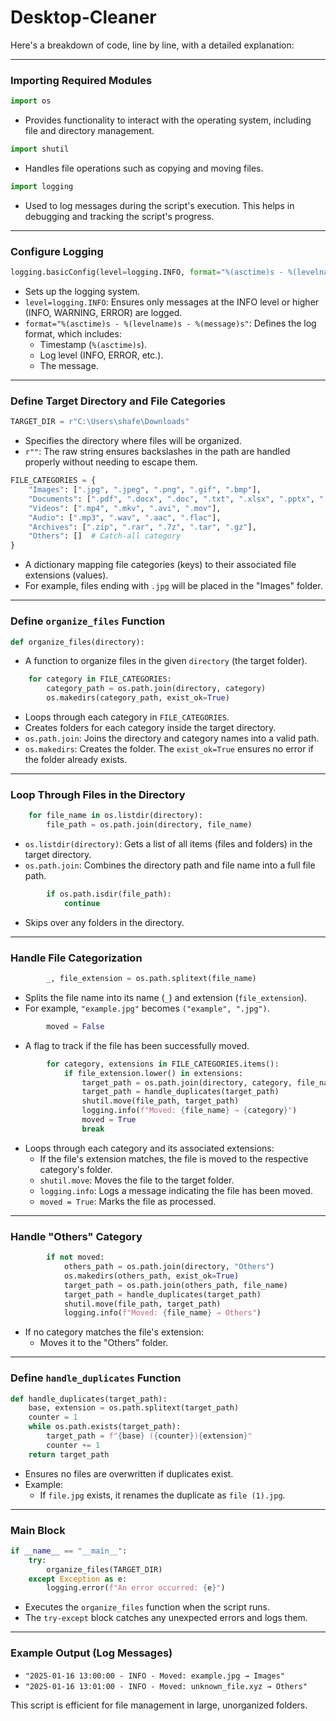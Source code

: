 # Desktop-Cleaner
 Here's a breakdown of code, line by line, with a detailed explanation:

---

### Importing Required Modules
```python
import os
```
- Provides functionality to interact with the operating system, including file and directory management.

```python
import shutil
```
- Handles file operations such as copying and moving files.

```python
import logging
```
- Used to log messages during the script's execution. This helps in debugging and tracking the script's progress.

---

### Configure Logging
```python
logging.basicConfig(level=logging.INFO, format="%(asctime)s - %(levelname)s - %(message)s")
```
- Sets up the logging system.
- `level=logging.INFO`: Ensures only messages at the INFO level or higher (INFO, WARNING, ERROR) are logged.
- `format="%(asctime)s - %(levelname)s - %(message)s"`: Defines the log format, which includes:
  - Timestamp (`%(asctime)s`).
  - Log level (INFO, ERROR, etc.).
  - The message.

---

### Define Target Directory and File Categories
```python
TARGET_DIR = r"C:\Users\shafe\Downloads"
```
- Specifies the directory where files will be organized.
- `r""`: The raw string ensures backslashes in the path are handled properly without needing to escape them.

```python
FILE_CATEGORIES = {
    "Images": [".jpg", ".jpeg", ".png", ".gif", ".bmp"],
    "Documents": [".pdf", ".docx", ".doc", ".txt", ".xlsx", ".pptx", ".csv"],
    "Videos": [".mp4", ".mkv", ".avi", ".mov"],
    "Audio": [".mp3", ".wav", ".aac", ".flac"],
    "Archives": [".zip", ".rar", ".7z", ".tar", ".gz"],
    "Others": []  # Catch-all category
}
```
- A dictionary mapping file categories (keys) to their associated file extensions (values).
- For example, files ending with `.jpg` will be placed in the "Images" folder.

---

### Define `organize_files` Function
```python
def organize_files(directory):
```
- A function to organize files in the given `directory` (the target folder).

```python
    for category in FILE_CATEGORIES:
        category_path = os.path.join(directory, category)
        os.makedirs(category_path, exist_ok=True)
```
- Loops through each category in `FILE_CATEGORIES`.
- Creates folders for each category inside the target directory.
- `os.path.join`: Joins the directory and category names into a valid path.
- `os.makedirs`: Creates the folder. The `exist_ok=True` ensures no error if the folder already exists.

---

### Loop Through Files in the Directory
```python
    for file_name in os.listdir(directory):
        file_path = os.path.join(directory, file_name)
```
- `os.listdir(directory)`: Gets a list of all items (files and folders) in the target directory.
- `os.path.join`: Combines the directory path and file name into a full file path.

```python
        if os.path.isdir(file_path):
            continue
```
- Skips over any folders in the directory.

---

### Handle File Categorization
```python
        _, file_extension = os.path.splitext(file_name)
```
- Splits the file name into its name (`_`) and extension (`file_extension`).
- For example, `"example.jpg"` becomes `("example", ".jpg")`.

```python
        moved = False
```
- A flag to track if the file has been successfully moved.

```python
        for category, extensions in FILE_CATEGORIES.items():
            if file_extension.lower() in extensions:
                target_path = os.path.join(directory, category, file_name)
                target_path = handle_duplicates(target_path)
                shutil.move(file_path, target_path)
                logging.info(f"Moved: {file_name} → {category}")
                moved = True
                break
```
- Loops through each category and its associated extensions:
  - If the file's extension matches, the file is moved to the respective category's folder.
  - `shutil.move`: Moves the file to the target folder.
  - `logging.info`: Logs a message indicating the file has been moved.
  - `moved = True`: Marks the file as processed.

---

### Handle "Others" Category
```python
        if not moved:
            others_path = os.path.join(directory, "Others")
            os.makedirs(others_path, exist_ok=True)
            target_path = os.path.join(others_path, file_name)
            target_path = handle_duplicates(target_path)
            shutil.move(file_path, target_path)
            logging.info(f"Moved: {file_name} → Others")
```
- If no category matches the file's extension:
  - Moves it to the "Others" folder.

---

### Define `handle_duplicates` Function
```python
def handle_duplicates(target_path):
    base, extension = os.path.splitext(target_path)
    counter = 1
    while os.path.exists(target_path):
        target_path = f"{base} ({counter}){extension}"
        counter += 1
    return target_path
```
- Ensures no files are overwritten if duplicates exist.
- Example:
  - If `file.jpg` exists, it renames the duplicate as `file (1).jpg`.

---

### Main Block
```python
if __name__ == "__main__":
    try:
        organize_files(TARGET_DIR)
    except Exception as e:
        logging.error(f"An error occurred: {e}")
```
- Executes the `organize_files` function when the script runs.
- The `try-except` block catches any unexpected errors and logs them.

---

### Example Output (Log Messages)
- `"2025-01-16 13:00:00 - INFO - Moved: example.jpg → Images"`
- `"2025-01-16 13:01:00 - INFO - Moved: unknown_file.xyz → Others"`

This script is efficient for file management in large, unorganized folders. 
